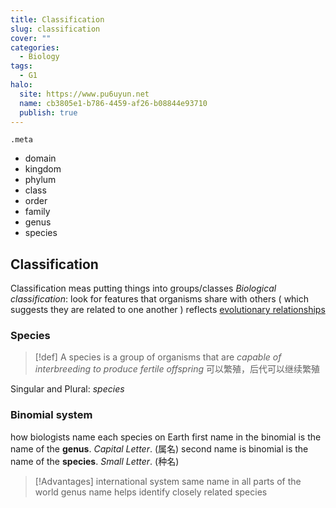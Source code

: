 ```yaml
---
title: Classification
slug: classification
cover: ""
categories:
  - Biology
tags:
  - G1
halo:
  site: https://www.pu6uyun.net
  name: cb3805e1-b786-4459-af26-b08844e93710
  publish: true
---
```

`.meta`
- domain
- kingdom
- phylum
- class
- order
- family
- genus
- species
## Classification
Classification meas putting things into groups/classes
*Biological classification*: look for features that organisms share with others ( which suggests they are related to one another )
reflects <u>evolutionary relationships</u> 
### Species

> [!def] 
> A species is a group of organisms that are *capable of interbreeding to produce fertile offspring*
> 可以繁殖，后代可以继续繁殖

Singular and Plural: *species*

### Binomial system
how biologists name each species on Earth
first name in the binomial is the name of the **genus**. *Capital Letter*. (属名)
second name is binomial is the name of the **species**. *Small Letter*. (种名)
> [!Advantages]
> international system
> same name in all parts of the world
> genus name helps identify closely related species